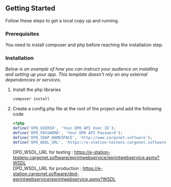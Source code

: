 <!-- GETTING STARTED -->

## Getting Started

Follow these steps to get a local copy up and running.

### Prerequisites

You need to install composer and php before reaching the installation step.

### Installation

_Below is an example of how you can instruct your audience on installing and setting up your app. This template doesn't
rely on any external dependencies or services._

1. Install the php libraries
   ```sh
   composer install
   ```
2. Create a config.php file at the root of the project and add the following code
   ```php
   <?php
   define('DPD_USERID', 'Your DPD API User ID');
   define('DPD_PASSWORD', 'Your DPD API Password');
   define('DPD_SOAP_NAMESPACE', 'http://www.cargonet.software');
   define('DPD_WSDL_URL', 'https://e-station-testenv.cargonet.software/eprintwebservice/eprintwebservice.asmx?WSDL');
   ```
   DPD_WSDL_URL for testing : https://e-station-testenv.cargonet.software/eprintwebservice/eprintwebservice.asmx?WSDL \
   DPD_WSDL_URL for production : https://e-station.cargonet.software/dpd-eprintwebservice/eprintwebservice.asmx?WSDL